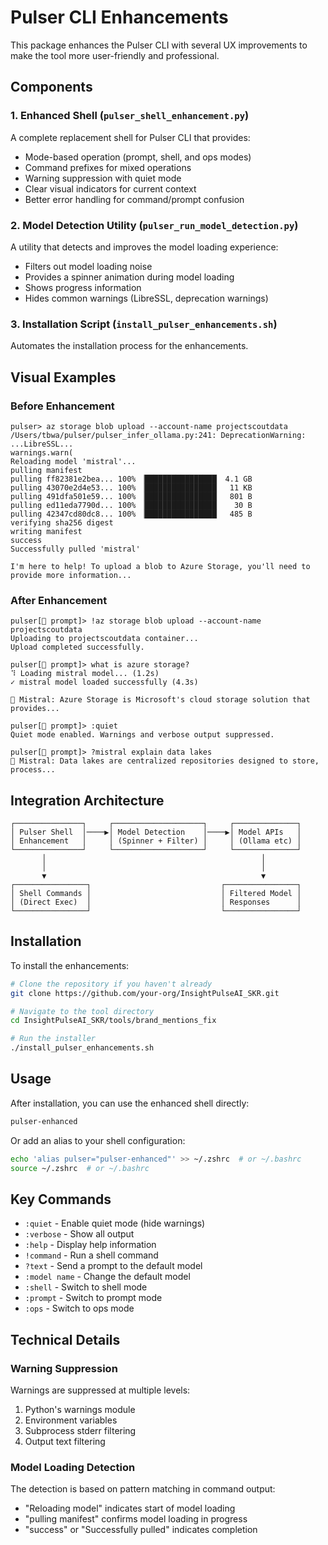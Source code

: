 # Pulser CLI Enhancements

This package enhances the Pulser CLI with several UX improvements to make the tool more user-friendly and professional.

## Components

### 1. Enhanced Shell (`pulser_shell_enhancement.py`)

A complete replacement shell for Pulser CLI that provides:

- Mode-based operation (prompt, shell, and ops modes)
- Command prefixes for mixed operations
- Warning suppression with quiet mode
- Clear visual indicators for current context
- Better error handling for command/prompt confusion

### 2. Model Detection Utility (`pulser_run_model_detection.py`)

A utility that detects and improves the model loading experience:

- Filters out model loading noise
- Provides a spinner animation during model loading
- Shows progress information
- Hides common warnings (LibreSSL, deprecation warnings)

### 3. Installation Script (`install_pulser_enhancements.sh`)

Automates the installation process for the enhancements.

## Visual Examples

### Before Enhancement

```
pulser> az storage blob upload --account-name projectscoutdata
/Users/tbwa/pulser/pulser_infer_ollama.py:241: DeprecationWarning: ...LibreSSL...
warnings.warn(
Reloading model 'mistral'...
pulling manifest 
pulling ff82381e2bea... 100% ▕████████████████▏ 4.1 GB                         
pulling 43070e2d4e53... 100% ▕████████████████▏  11 KB                         
pulling 491dfa501e59... 100% ▕████████████████▏  801 B                         
pulling ed11eda7790d... 100% ▕████████████████▏   30 B                         
pulling 42347cd80dc8... 100% ▕████████████████▏  485 B                         
verifying sha256 digest 
writing manifest 
success 
Successfully pulled 'mistral'

I'm here to help! To upload a blob to Azure Storage, you'll need to provide more information...
```

### After Enhancement

```
pulser[🔵 prompt]> !az storage blob upload --account-name projectscoutdata
Uploading to projectscoutdata container...
Upload completed successfully.

pulser[🔵 prompt]> what is azure storage?
⠹ Loading mistral model... (1.2s)
✓ mistral model loaded successfully (4.3s)

🔵 Mistral: Azure Storage is Microsoft's cloud storage solution that provides...

pulser[🔵 prompt]> :quiet
Quiet mode enabled. Warnings and verbose output suppressed.

pulser[🔵 prompt]> ?mistral explain data lakes
🔵 Mistral: Data lakes are centralized repositories designed to store, process...
```

## Integration Architecture

```
┌───────────────┐     ┌────────────────────┐     ┌──────────────┐
│ Pulser Shell  │────▶│ Model Detection    │────▶│ Model APIs   │
│ Enhancement   │     │ (Spinner + Filter) │     │ (Ollama etc) │
└───────────────┘     └────────────────────┘     └──────────────┘
       │                                                │
       │                                                │
       ▼                                                ▼
┌────────────────┐                             ┌────────────────┐
│ Shell Commands │                             │ Filtered Model │
│ (Direct Exec)  │                             │ Responses      │
└────────────────┘                             └────────────────┘
```

## Installation

To install the enhancements:

```bash
# Clone the repository if you haven't already
git clone https://github.com/your-org/InsightPulseAI_SKR.git

# Navigate to the tool directory
cd InsightPulseAI_SKR/tools/brand_mentions_fix

# Run the installer
./install_pulser_enhancements.sh
```

## Usage

After installation, you can use the enhanced shell directly:

```bash
pulser-enhanced
```

Or add an alias to your shell configuration:

```bash
echo 'alias pulser="pulser-enhanced"' >> ~/.zshrc  # or ~/.bashrc
source ~/.zshrc  # or ~/.bashrc
```

## Key Commands

- `:quiet` - Enable quiet mode (hide warnings)
- `:verbose` - Show all output
- `:help` - Display help information
- `!command` - Run a shell command
- `?text` - Send a prompt to the default model
- `:model name` - Change the default model
- `:shell` - Switch to shell mode
- `:prompt` - Switch to prompt mode
- `:ops` - Switch to ops mode

## Technical Details

### Warning Suppression

Warnings are suppressed at multiple levels:

1. Python's warnings module
2. Environment variables
3. Subprocess stderr filtering
4. Output text filtering

### Model Loading Detection

The detection is based on pattern matching in command output:

- "Reloading model" indicates start of model loading
- "pulling manifest" confirms model loading in progress
- "success" or "Successfully pulled" indicates completion
